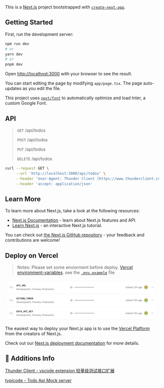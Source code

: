 This is a [Next.js](https://nextjs.org/) project bootstrapped with [`create-next-app`](https://github.com/vercel/next.js/tree/canary/packages/create-next-app).

## Getting Started

First, run the development server:

```bash
npm run dev
# or
yarn dev
# or
pnpm dev
```

Open [http://localhost:3000](http://localhost:3000) with your browser to see the result.

You can start editing the page by modifying `app/page.tsx`. The page auto-updates as you edit the file.

This project uses [`next/font`](https://nextjs.org/docs/basic-features/font-optimization) to automatically optimize and load Inter, a custom Google Font.

## API

> `GET` /api/todos
>
> `POST` /api/todos
>
> `PUT` /api/todos
>
> `DELETE` /api/todos

```sh
curl --request GET \
     --url 'http://localhost:3000/api/todos' \
     --header 'User-Agent: Thunder Client (https://www.thunderclient.com)' \
     --header 'accept: application/json'
```

## Learn More

To learn more about Next.js, take a look at the following resources:

- [Next.js Documentation](https://nextjs.org/docs) - learn about Next.js features and API.
- [Learn Next.js](https://nextjs.org/learn) - an interactive Next.js tutorial.

You can check out [the Next.js GitHub repository](https://github.com/vercel/next.js/) - your feedback and contributions are welcome!

## Deploy on Vercel

> Notes: Please set some enviorment before deploy. [Vercel environment-variables](https://vercel.com/mrzhouzh/next-restful-api/settings/environment-variables). see the [`.env.example`](./.env.example) file

![screenshot](./public/images/screenshot.png)

The easiest way to deploy your Next.js app is to use the [Vercel Platform](https://vercel.com/new?utm_medium=default-template&filter=next.js&utm_source=create-next-app&utm_campaign=create-next-app-readme) from the creators of Next.js.

Check out our [Next.js deployment documentation](https://nextjs.org/docs/deployment) for more details.

## 📝 Additions Info

[Thunder Client - vscode extension 轻量级测试接口扩展](https://marketplace.visualstudio.com/items?itemName=rangav.vscode-thunder-client)

[typicode - Todo Api Mock server](https://jsonplaceholder.typicode.com/)
